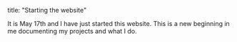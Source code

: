 title: "Starting the website"

It is May 17th and I have just started this website. This is a new beginning in me documenting my projects and what I do.


